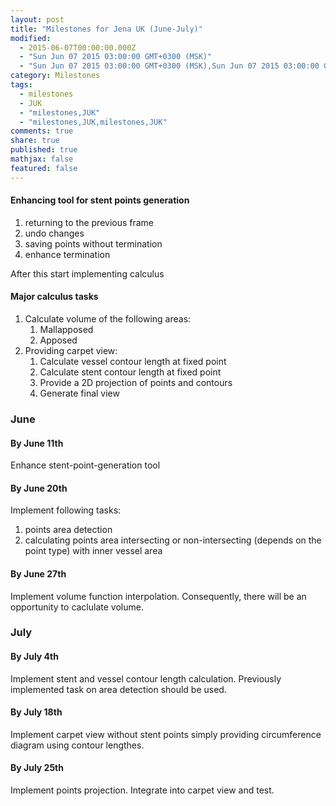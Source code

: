 ```yaml
---
layout: post
title: "Milestones for Jena UK (June-July)"
modified: 
  - 2015-06-07T00:00:00.000Z
  - "Sun Jun 07 2015 03:00:00 GMT+0300 (MSK)"
  - "Sun Jun 07 2015 03:00:00 GMT+0300 (MSK),Sun Jun 07 2015 03:00:00 GMT+0300 (MSK)"
category: Milestones
tags: 
  - milestones
  - JUK
  - "milestones,JUK"
  - "milestones,JUK,milestones,JUK"
comments: true
share: true
published: true
mathjax: false
featured: false
---
```



#### Enhancing tool for stent points generation
1. returning to the previous frame
2. undo changes
3. saving points without termination
4. enhance termination

After this start implementing calculus

#### Major calculus tasks
1. Calculate volume of the following areas:
	1. Mallapposed
	2. Apposed
2. Providing carpet view:
	1. Calculate vessel contour length at fixed point
	2. Calculate stent contour length at fixed point
	3. Provide a 2D projection of points and contours
	4. Generate final view

### June

#### By June 11th
Enhance stent-point-generation tool

#### By June 20th
Implement following tasks:
1. points area detection
2. calculating points area intersecting or non-intersecting (depends on the point type) with inner vessel area

#### By June 27th
Implement volume function interpolation. Consequently, there will be an opportunity to caclulate volume.

### July

#### By July 4th
Implement stent and vessel contour length calculation. Previously implemented task on area detection should be used.

#### By July 18th
Implement carpet view without stent points simply providing circumference diagram using contour lengthes.

#### By July 25th
Implement points projection. Integrate into carpet view and test.
